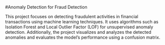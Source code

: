 #Anomaly Detection for Fraud Detection

This project focuses on detecting fraudulent activities in financial transactions using machine learning techniques. It uses algorithms such as Isolation Forest and Local Outlier Factor (LOF) for unsupervised anomaly detection. Additionally, the project visualizes and analyzes the detected anomalies and evaluates the model’s performance using a confusion matrix.

